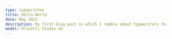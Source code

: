 ```yaml
---
type: typewritten
title: Hello World
date: May 2023
description: My first blog post in which I ramble about typewriters for a time.
model: Olivetti Studio 44
---
```

